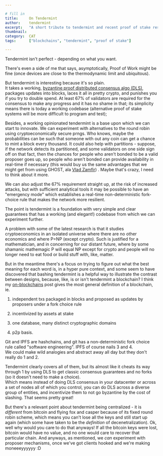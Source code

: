 ```yaml
---

# fill in
title:     On Tendermint
author:    tendermint
excerpt:   "A short tribute to tendermint and recent proof of stake research"
thumbnail:
category:  CAT
tags:      ["blockchains", "tendermint", "proof of stake"]

---
```


Tendermint isn't perfect - depending on what you want. 

There's even a side of me that says, asymptotically, Proof of Work might be fine (once devices are close to the thermodynamic limit and ubiquitous). 

But tendermint is interesting because it's so plain.  
It takes a working, [byzantine proof distributed consensus algo (DLS)](), packages updates into blocks, 
laces it all in pretty crypto, and punishes you if you try to double spend. 
At least 67% of validators are required for the consensus to make any progress and it has no shame in that; 
its simplicity means there is today a working codebase (alternative proof of stake systems will be more difficult to program and test);

Besides, a working opinionated tendermint is a base upon which we can start to innovate. 
We can experiment with alternatives to the round robin using cryptoeconomically secure prngs. 
Who knows, maybe the probabilities can be such that someone with out any coin can get a chance to mint a block every thousand. 
It could also help with partitions - suppose, if the network detects its partitioned, and some validators on one side sign off on that fact, 
then the chances for people who aren't bonded to be a valid proposer goes up, so people who aren't bonded can provide availability in 
real-time if necessary (this would buy us the same advantages that we might get from using GHOST, ala [Vlad Zamfir]()) . 
Maybe that's crazy, I need to think about it more.

We can also adjust the 67% requirement straight up, at the risk of increased attacks, 
but with sufficient analytical tools it may be possible to have an "emergency mode" which establishes a 
real-time non-deterministic fork-choice rule that makes the network more resilient. 

The point is tendermint is a foundation with very simple and clear guarantees that has a working (and elegant!) codebase 
from which we can experiment further. 

A problem with some of the latest research is that it studies cryptoeconomics in an isolated universe where there are no other economics and where P=NP (except crypto). 
Such is justified for a mathematician, and in concerning for our distant future, where by some shamanic mathemagic 
P will equal NP except for crypto and people will no longer need to eat food or build stuff with, like, matter.  

But in the meantime there's a focus on trying to figure out what the best meaning for each word is, in a hyper pure context, 
and some seem to have discovered that bashing tendermint is a helpful way to illustrate the contrast between designs, because, like, is or isn't tendermint a blockchain? 
I think my [on-blockchains]() post gives the most general definition of a blockchain, ie.

1) independent txs packaged in blocks and proposed as updates by proposers under a fork choice rule 

2) incentivized by assets at stake 

3) one database, many distinct cryptographic domains 

4) p2p basis.  

Git and IPFS are hashchains, and git has a non-deterministic fork choice rule called "software engineering". 
IPFS of course nails 3 and 4.  
We could make wild analogies and abstract away all day but they don't really do 1 and 2. 

Tendermint clearly covers all of them, but its almost like it cheats its way through 1 
by using DLS to get classic consensus guarantees and no forks (so it doesn't need to make a choice).  
Which means instead of doing DLS consensus in your datacenter or across a set of nodes all of which you control, 
you can do DLS across a diverse group of entities, and incentivize them to not go byzantine by the cost of slashing. 
That seems pretty great!  

But there's a relevant point about tendermint being centralized - it is *different* from bitcoin and flying fox and casper because of its fixed round robin scheme, 
which means you can't lose all the keys and still start up again (which some have taken to be the *definition* of decenetralization). 
Ok, well why would you care to do that anyways! If all the bitcoin keys were lost, bitcoin would have no value, and no one would care to recover that
particular chain.
And anyways, as mentioned, we *can* experiment with proposer mechanisms, once we've got clients hooked and we're making moneeeyyyyyy :D

